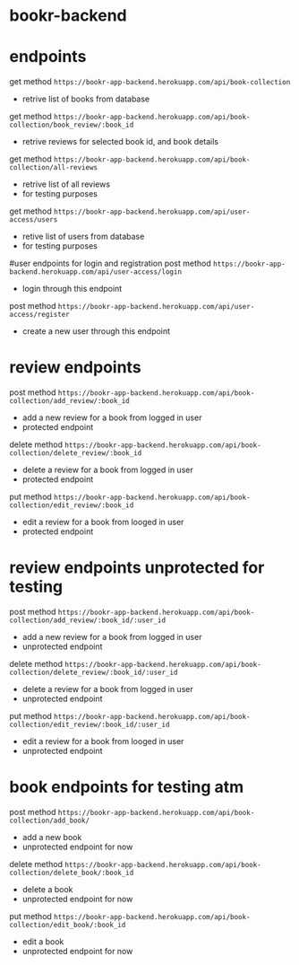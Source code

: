 # bookr-backend

# endpoints
get method `https://bookr-app-backend.herokuapp.com/api/book-collection`
  - retrive list of books from database

get method `https://bookr-app-backend.herokuapp.com/api/book-collection/book_review/:book_id`
  - retrive reviews for selected book id, and book details

get method `https://bookr-app-backend.herokuapp.com/api/book-collection/all-reviews`
  - retrive list of all reviews
  - for testing purposes

get method `https://bookr-app-backend.herokuapp.com/api/user-access/users`
  - retive list of users from database
  - for testing purposes


#user endpoints for login and registration
post method `https://bookr-app-backend.herokuapp.com/api/user-access/login`
  - login through this endpoint

post method `https://bookr-app-backend.herokuapp.com/api/user-access/register`
  - create a new user through this endpoint


# review endpoints
post method `https://bookr-app-backend.herokuapp.com/api/book-collection/add_review/:book_id`
  - add a new review for a book from logged in user
  - protected endpoint

delete method `https://bookr-app-backend.herokuapp.com/api/book-collection/delete_review/:book_id`
  - delete a review for a book from logged in user
  - protected endpoint

put method `https://bookr-app-backend.herokuapp.com/api/book-collection/edit_review/:book_id`
  - edit a review for a book from looged in user
  - protected endpoint


# review endpoints unprotected for testing
post method `https://bookr-app-backend.herokuapp.com/api/book-collection/add_review/:book_id/:user_id`
  - add a new review for a book from logged in user
  - unprotected endpoint

delete method `https://bookr-app-backend.herokuapp.com/api/book-collection/delete_review/:book_id/:user_id`
  - delete a review for a book from logged in user
  - unprotected endpoint

put method `https://bookr-app-backend.herokuapp.com/api/book-collection/edit_review/:book_id/:user_id`
  - edit a review for a book from looged in user
  - unprotected endpoint


# book endpoints for testing atm
post method `https://bookr-app-backend.herokuapp.com/api/book-collection/add_book/`
  - add a new book
  - unprotected endpoint for now

delete method `https://bookr-app-backend.herokuapp.com/api/book-collection/delete_book/:book_id`
  - delete a book
  - unprotected endpoint for now

put method `https://bookr-app-backend.herokuapp.com/api/book-collection/edit_book/:book_id`
  - edit a book
  - unprotected endpoint for now
